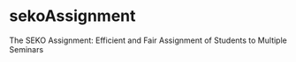 # sekoAssignment
The SEKO Assignment: Efficient and Fair Assignment of Students to Multiple Seminars
